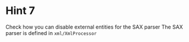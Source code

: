 # Hint 7

Check how you can disable external entities for the SAX parser
The SAX parser is defined in `xml/XmlProcessor`